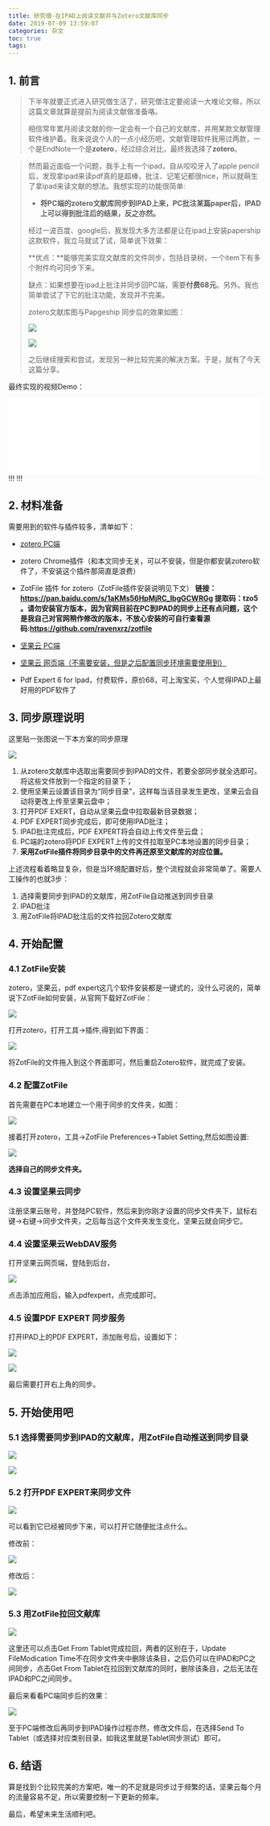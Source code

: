 ```yaml
---
title: 研究僧-在IPAD上阅读文献并与Zotero文献库同步
date: 2019-07-09 13:59:07
categories: 杂文
toc: true
tags: 
---
```


## 1. 前言

>  下半年就要正式进入研究僧生活了，研究僧注定要阅读一大堆论文嘛，所以这篇文章就算是提前为阅读文献做准备咯。
>
>  相信常年累月阅读文献的你一定会有一个自己的文献库，并用某款文献管理软件维护着。我来说说个人的一点小经历吧，文献管理软件我用过两款，一个是EndNote一个是**zotero**，经过综合对比，最终我选择了**zotero**。

<!-- more -->

>
>  然而最近面临一个问题，我手上有一个ipad，自从咬咬牙入了apple pencil后，发现拿ipad来读pdf真的是超棒，批注、记笔记都很nice，所以就萌生了拿ipad来读文献的想法。我想实现的功能很简单:
>
>  - **将PC端的zotero文献库同步到IPAD上来，PC批注某篇paper后，IPAD上可以得到批注后的结果，反之亦然。**
>
>  经过一波百度、google后，我发现大多方法都是让在ipad上安装papership这款软件，我立马就试了试，简单说下效果：
>
>  **优点：**能够完美实现文献库的文件同步，包括目录树，一个item下有多个附件均可同步下来。
>
>  缺点：如果想要在ipad上批注并同步回PC端，需要**付费68元**。另外。我也简单尝试了下它的批注功能，发现并不完美。
>
>  zotero文献库图与Papgeship 同步后的效果如图：
>
>  ![](https://ae01.alicdn.com/kf/HTB1ZV6dXAL0gK0jSZFtq6xQCXXap.jpg)
>
>  ![](https://ae01.alicdn.com/kf/HTB13sLbXAP2gK0jSZPx761cQpXa2.png)
>
>  之后继续搜索和尝试，发现另一种比较完美的解决方案。于是，就有了今天这篇分享。

最终实现的视频Demo：
<iframe id="spkj" src="//player.bilibili.com/player.html?aid=58535591&cid=102086302&page=1" scrolling="no" border="0" frameborder="no" framespacing="0" allowfullscreen="true" width=100%> </iframe>
!!!
<script type="text/javascript">  
document.getElementById("spkj").style.height=document.getElementById("spkj").scrollWidth*0.76+"px";
</script>
!!!



## 2. 材料准备

需要用到的软件与插件较多，清单如下：

- [zotero PC端](https://www.zotero.org/)
- zotero Chrome插件（和本文同步无关，可以不安装，但是你都安装zotero软件了，不安装这个插件那简直是浪费）
- ZotFile 插件 for zotero（ZotFile插件安装说明见下文）
  **链接：https://pan.baidu.com/s/1aKMs56HpMjRC_IbgGCWRGg  提取码：tzo5 。请勿安装官方版本，因为官网目前在PC到IPAD的同步上还有点问题，这个是我自己对官网稍作修改的版本，不放心安装的可自行查看源码:https://github.com/ravenxrz/zotfile**

- [坚果云 PC端](https://www.jianguoyun.com)
- [坚果云 网页端（不需要安装，但是之后配置同步环境需要使用到）](https://www.jianguoyun.com)
- Pdf Expert 6 for Ipad，付费软件，原价68，可上淘宝买，个人觉得IPAD上最好用的PDF软件了

## 3. 同步原理说明

这里贴一张图说一下本方案的同步原理

![](https://ae01.alicdn.com/kf/HTB1n5zaXCf2gK0jSZFPq6xsopXaS.jpg)

1. 从zotero文献库中选取出需要同步到IPAD的文件，若要全部同步就全选即可。将这些文件放到一个指定的目录下；
2. 使用坚果云设置该目录为“同步目录”，这样每当该目录发生更改，坚果云会自动将更改上传至坚果云盘中；
3. 打开PDF EXERT，自动从坚果云盘中拉取最新目录数据；
4. PDF EXPERT同步完成后，即可使用IPAD批注；
5. IPAD批注完成后，PDF EXPERT将会自动上传文件至云盘；
6. PC端的zotero将PDF EXPERT上传的文件拉取至PC本地设置的同步目录；
7. **采用ZotFile插件将同步目录中的文件再还原至文献库的对应位置。**

上述流程看着略显复杂，但是当环境配置好后，整个流程就会非常简单了。需要人工操作的也就3步：

1. 选择需要同步到IPAD的文献库，用ZotFile自动推送到同步目录
2. IPAD批注
3. 用ZotFile将IPAD批注后的文件拉回Zotero文献库

## 4. 开始配置

### 4.1 ZotFile安装

zotero，坚果云，pdf expert这几个软件安装都是一键式的，没什么可说的，简单说下ZotFile如何安装，从官网下载好ZotFile：

![](https://ae01.alicdn.com/kf/HTB1cuLdXAL0gK0jSZFtq6xQCXXap.jpg)

打开zotero，打开工具->插件,得到如下界面：

![](https://ae01.alicdn.com/kf/HTB1lu_dXAH0gK0jSZFNq6xMqXXa4.jpg)

将ZotFile的文件拖入到这个界面即可，然后重启Zotero软件，就完成了安装。

### 4.2 配置ZotFile

首先需要在PC本地建立一个用于同步的文件夹，如图：

![](https://ae01.alicdn.com/kf/HTB1QATbXCf2gK0jSZFPq6xsopXaF.jpg)

接着打开zotero，工具->ZotFile Preferences->Tablet Setting,然后如图设置:

![](https://ae01.alicdn.com/kf/HTB1oAPcXEY1gK0jSZFCq6AwqXXaR.jpg)

**选择自己的同步文件夹。**

### 4.3 设置坚果云同步

注册坚果云账号，并登陆PC软件，然后来到你刚才设置的同步文件夹下，鼠标右键->右键->同步文件夹，之后每当这个文件夹发生变化，坚果云就会同步它。

### 4.4 设置坚果云WebDAV服务

打开坚果云网页端，登陆到后台，

![](https://ae01.alicdn.com/kf/HTB10BPXXqL7gK0jSZFBq6xZZpXa6.jpg)

点击添加应用后，输入pdfexpert，点完成即可。

### 4.5 设置PDF EXPERT 同步服务

打开IPAD上的PDF EXPERT，添加账号后，设置如下：

![](https://ae01.alicdn.com/kf/HTB14RbdXxD1gK0jSZFK763JrVXab.png)

![](https://ae01.alicdn.com/kf/HTB1lZPeXrY1gK0jSZTE760DQVXaL.png)

最后需要打开右上角的同步。

## 5. 开始使用吧

### 5.1  选择需要同步到IPAD的文献库，用ZotFile自动推送到同步目录

![](https://ae01.alicdn.com/kf/HTB1YBzaXpT7gK0jSZFpq6yTkpXad.jpg)

![](https://ae01.alicdn.com/kf/HTB1PN2fXBr0gK0jSZFnq6zRRXXaE.jpg)

### 5.2 打开PDF EXPERT来同步文件

![](https://ae01.alicdn.com/kf/HTB1PKTeXET1gK0jSZFrq6ANCXXaT.jpg)

可以看到它已经被同步下来，可以打开它随便批注点什么。

修改前：

![](https://ae01.alicdn.com/kf/HTB1FyrfXAH0gK0jSZPiq6yvapXak.jpg)

修改后：

![](https://ae01.alicdn.com/kf/HTB1hcjeXuP2gK0jSZFoq6yuIVXaa.jpg)

### 5.3 用ZotFile拉回文献库

![](https://ae01.alicdn.com/kf/HTB1bNYbXpP7gK0jSZFjq6A5aXXa4.jpg)

这里还可以点击Get From Tablet完成拉回，两者的区别在于，Update FileModication Time不在同步文件夹中删除该条目，之后仍可以在IPAD和PC之间同步，点击Get From Tablet在拉回到文献库的同时，删除该条目，之后无法在IPAD和PC之间同步。

最后来看看PC端同步后的效果：

![](https://ae01.alicdn.com/kf/HTB1EqvcXq67gK0jSZFHq6y9jVXaL.jpg)



至于PC端修改后再同步到IPAD操作过程亦然，修改文件后，在选择Send To Tablet（或选择对应类别目录，如我这里就是Tablet同步测试）即可。

## 6. 结语

算是找到个比较完美的方案吧，唯一的不足就是同步过于频繁的话，坚果云每个月的流量容易不足，所以需要控制一下更新的频率。

最后，希望未来生活顺利吧。
